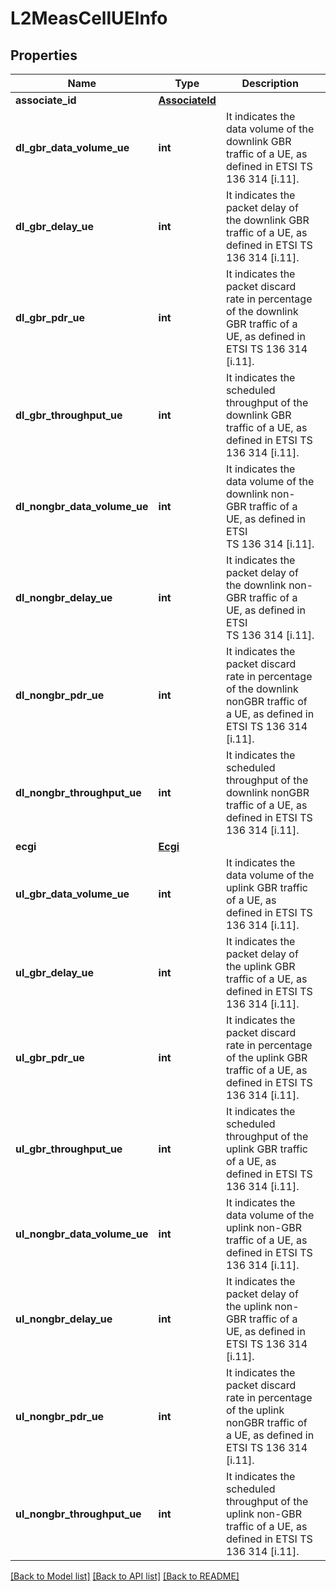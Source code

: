 # L2MeasCellUEInfo

## Properties
Name | Type | Description | Notes
------------ | ------------- | ------------- | -------------
**associate_id** | [**AssociateId**](AssociateId.md) |  | [optional] 
**dl_gbr_data_volume_ue** | **int** | It indicates the data volume of the downlink GBR traffic of a UE, as defined in ETSI TS 136 314 [i.11]. | [optional] 
**dl_gbr_delay_ue** | **int** | It indicates the packet delay of the downlink GBR traffic of a UE, as defined in ETSI TS 136 314 [i.11]. | [optional] 
**dl_gbr_pdr_ue** | **int** | It indicates the packet discard rate in percentage of the downlink GBR traffic of a UE, as defined in ETSI TS 136 314 [i.11]. | [optional] 
**dl_gbr_throughput_ue** | **int** | It indicates the scheduled throughput of the downlink GBR traffic of a UE, as defined in ETSI TS 136 314 [i.11]. | [optional] 
**dl_nongbr_data_volume_ue** | **int** | It indicates the data volume of the downlink non-GBR traffic of a UE, as defined in ETSI TS 136 314 [i.11]. | [optional] 
**dl_nongbr_delay_ue** | **int** | It indicates the packet delay of the downlink non-GBR traffic of a UE, as defined in ETSI TS 136 314 [i.11]. | [optional] 
**dl_nongbr_pdr_ue** | **int** | It indicates the packet discard rate in percentage of the downlink nonGBR traffic of a UE, as defined in ETSI TS 136 314 [i.11]. | [optional] 
**dl_nongbr_throughput_ue** | **int** | It indicates the scheduled throughput of the downlink nonGBR traffic of a UE, as defined in ETSI TS 136 314 [i.11]. | [optional] 
**ecgi** | [**Ecgi**](Ecgi.md) |  | [optional] 
**ul_gbr_data_volume_ue** | **int** | It indicates the data volume of the uplink GBR traffic of a UE, as defined in ETSI TS 136 314 [i.11]. | [optional] 
**ul_gbr_delay_ue** | **int** | It indicates the packet delay of the uplink GBR traffic of a UE, as defined in ETSI TS 136 314 [i.11]. | [optional] 
**ul_gbr_pdr_ue** | **int** | It indicates the packet discard rate in percentage of the uplink GBR traffic of a UE, as defined in ETSI TS 136 314 [i.11]. | [optional] 
**ul_gbr_throughput_ue** | **int** | It indicates the scheduled throughput of the uplink GBR traffic of a UE, as defined in ETSI TS 136 314 [i.11]. | [optional] 
**ul_nongbr_data_volume_ue** | **int** | It indicates the data volume of the uplink non-GBR traffic of a UE, as defined in ETSI TS 136 314 [i.11]. | [optional] 
**ul_nongbr_delay_ue** | **int** | It indicates the packet delay of the uplink non-GBR traffic of a UE, as defined in ETSI TS 136 314 [i.11]. | [optional] 
**ul_nongbr_pdr_ue** | **int** | It indicates the packet discard rate in percentage of the uplink nonGBR traffic of a UE, as defined in ETSI TS 136 314 [i.11]. | [optional] 
**ul_nongbr_throughput_ue** | **int** | It indicates the scheduled throughput of the uplink non-GBR traffic of a UE, as defined in ETSI TS 136 314 [i.11]. | [optional] 

[[Back to Model list]](../README.md#documentation-for-models) [[Back to API list]](../README.md#documentation-for-api-endpoints) [[Back to README]](../README.md)

